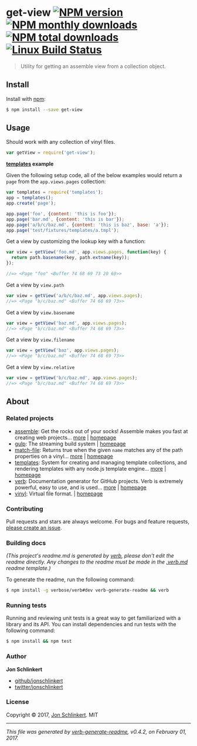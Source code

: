 # get-view [![NPM version](https://img.shields.io/npm/v/get-view.svg?style=flat)](https://www.npmjs.com/package/get-view) [![NPM monthly downloads](https://img.shields.io/npm/dm/get-view.svg?style=flat)](https://npmjs.org/package/get-view)  [![NPM total downloads](https://img.shields.io/npm/dt/get-view.svg?style=flat)](https://npmjs.org/package/get-view) [![Linux Build Status](https://img.shields.io/travis/jonschlinkert/get-view.svg?style=flat&label=Travis)](https://travis-ci.org/jonschlinkert/get-view)

> Utility for getting an assemble view from a collection object.

## Install

Install with [npm](https://www.npmjs.com/):

```sh
$ npm install --save get-view
```

## Usage

Should work with any collection of vinyl files.

```js
var getView = require('get-view');
```

**[templates](https://github.com/jonschlinkert/templates) example**

Given the following setup code, all of the below examples would return a `page` from the `app.views.pages` collection:

```js
var templates = require('templates');
app = templates();
app.create('page');

app.page('foo', {content: 'this is foo'});
app.page('bar.md', {content: 'this is bar'});
app.page('a/b/c/baz.md', {content: 'this is baz', base: 'a'});
app.page('test/fixtures/templates/a.tmpl');
```

Get a view by customizing the lookup key with a function:

```js
var view = getView('foo.md', app.views.pages, function(key) {
  return path.basename(key, path.extname(key));
});

//=> <Page "foo" <Buffer 74 68 69 73 20 69>>
```

Get a view by `view.path`

```js
var view = getView('a/b/c/baz.md', app.views.pages);
//=> <Page "b/c/baz.md" <Buffer 74 68 69 73>>
```

Get a view by `view.basename`

```js
var view = getView('baz.md', app.views.pages);
//=> <Page "b/c/baz.md" <Buffer 74 68 69 73>>
```

Get a view by `view.filename`

```js
var view = getView('baz', app.views.pages);
//=> <Page "b/c/baz.md" <Buffer 74 68 69 73>>
```

Get a view by `view.relative`

```js
var view = getView('b/c/baz.md', app.views.pages);
//=> <Page "b/c/baz.md" <Buffer 74 68 69 73>>
```

## About

### Related projects

* [assemble](https://www.npmjs.com/package/assemble): Get the rocks out of your socks! Assemble makes you fast at creating web projects… [more](https://github.com/assemble/assemble) | [homepage](https://github.com/assemble/assemble "Get the rocks out of your socks! Assemble makes you fast at creating web projects. Assemble is used by thousands of projects for rapid prototyping, creating themes, scaffolds, boilerplates, e-books, UI components, API documentation, blogs, building websit")
* [gulp](https://www.npmjs.com/package/gulp): The streaming build system | [homepage](http://gulpjs.com "The streaming build system")
* [match-file](https://www.npmjs.com/package/match-file): Returns true when the given `name` matches any of the path properties on a vinyl… [more](https://github.com/jonschlinkert/match-file) | [homepage](https://github.com/jonschlinkert/match-file "Returns true when the given `name` matches any of the path properties on a vinyl file.")
* [templates](https://www.npmjs.com/package/templates): System for creating and managing template collections, and rendering templates with any node.js template engine… [more](https://github.com/jonschlinkert/templates) | [homepage](https://github.com/jonschlinkert/templates "System for creating and managing template collections, and rendering templates with any node.js template engine. Can be used as the basis for creating a static site generator or blog framework.")
* [verb](https://www.npmjs.com/package/verb): Documentation generator for GitHub projects. Verb is extremely powerful, easy to use, and is used… [more](https://github.com/verbose/verb) | [homepage](https://github.com/verbose/verb "Documentation generator for GitHub projects. Verb is extremely powerful, easy to use, and is used on hundreds of projects of all sizes to generate everything from API docs to readmes.")
* [vinyl](https://www.npmjs.com/package/vinyl): Virtual file format. | [homepage](https://github.com/gulpjs/vinyl#readme "Virtual file format.")

### Contributing

Pull requests and stars are always welcome. For bugs and feature requests, [please create an issue](../../issues/new).

### Building docs

_(This project's readme.md is generated by [verb](https://github.com/verbose/verb-generate-readme), please don't edit the readme directly. Any changes to the readme must be made in the [.verb.md](.verb.md) readme template.)_

To generate the readme, run the following command:

```sh
$ npm install -g verbose/verb#dev verb-generate-readme && verb
```

### Running tests

Running and reviewing unit tests is a great way to get familiarized with a library and its API. You can install dependencies and run tests with the following command:

```sh
$ npm install && npm test
```

### Author

**Jon Schlinkert**

* [github/jonschlinkert](https://github.com/jonschlinkert)
* [twitter/jonschlinkert](https://twitter.com/jonschlinkert)

### License

Copyright © 2017, [Jon Schlinkert](https://github.com/jonschlinkert).
MIT

***

_This file was generated by [verb-generate-readme](https://github.com/verbose/verb-generate-readme), v0.4.2, on February 01, 2017._